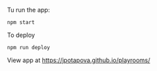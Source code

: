 Tu run the app:

`npm start`

To deploy

`npm run deploy`

View app at https://jpotapova.github.io/playrooms/
